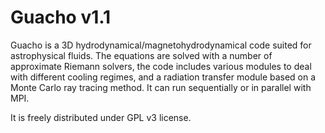 # Guacho v1.1
Guacho is a 3D hydrodynamical/magnetohydrodynamical code suited for astrophysical fluids.
The equations are solved with a number of approximate Riemann solvers, the code includes various modules to deal with different cooling regimes, and a radiation transfer module based on a Monte Carlo ray tracing method.
It can run sequentially or in parallel with MPI.


It is freely distributed under GPL v3 license.
